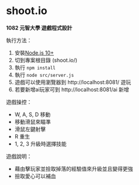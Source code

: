 # shoot.io 

**1082 元智大學 遊戲程式設計**

執行方法：

1. 安裝[Node.js 10+](https://nodejs.org/dist/latest-v10.x/)
2. 切到專案根目錄 (shoot.io/)
3. 執行 `npm install`
4. 執行 `node src/server.js`
5. 遊戲可以使用瀏覽器到 http://localhost:8081/ 遊玩
6. 若要新增ai玩家可到 http://localhost:8081/ai 新增

遊戲操控：
- W, A, S, D 移動
- 移動滑鼠來瞄準
- 滑鼠左鍵射擊
- R 重生
- 1, 2, 3 升級時選擇技能

遊戲說明：
- 藉由擊玩家並撿取掉落的經驗值來升級並且變得更強
- 撿取愛心可以補血

